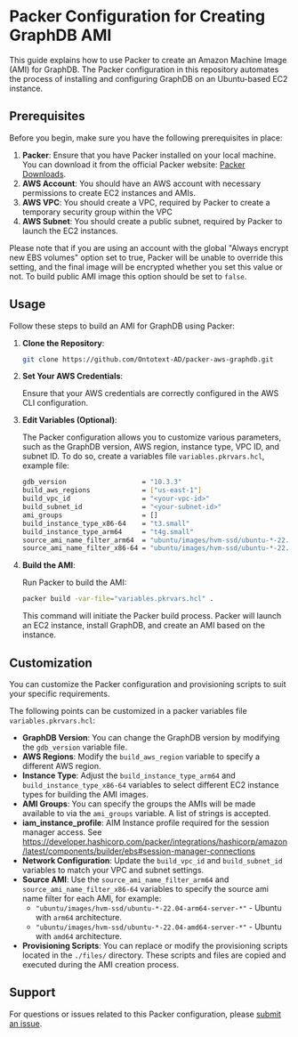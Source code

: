 # Packer Configuration for Creating GraphDB AMI

This guide explains how to use Packer to create an Amazon Machine Image (AMI) for GraphDB.
The Packer configuration in this repository automates the process of installing and configuring GraphDB on an Ubuntu-based EC2 instance.

## Prerequisites

Before you begin, make sure you have the following prerequisites in place:

1. **Packer**: Ensure that you have Packer installed on your local machine.
   You can download it from the official Packer website: [Packer Downloads](https://www.packer.io/downloads).
2. **AWS Account**: You should have an AWS account with necessary permissions to create EC2 instances and AMIs.
3. **AWS VPC**: You should create a VPC, required by Packer to create a temporary security group within the VPC
4. **AWS Subnet**: You should create a public subnet, required by Packer to launch the EC2 instances.

Please note that if you are using an account with the global "Always encrypt new EBS volumes" option set to true,
Packer will be unable to override this setting, and the final image will be encrypted whether you set this value or not.
To build public AMI image this option should be set to `false`.

## Usage

Follow these steps to build an AMI for GraphDB using Packer:

1. **Clone the Repository**:
   ```bash
   git clone https://github.com/Ontotext-AD/packer-aws-graphdb.git
   ```

2. **Set Your AWS Credentials**:

   Ensure that your AWS credentials are correctly configured in the AWS CLI configuration.

3. **Edit Variables (Optional)**:

   The Packer configuration allows you to customize various parameters, such as the GraphDB version, AWS region,
   instance type, VPC ID, and subnet ID. To do so, create a variables file `variables.pkrvars.hcl`, example file:
    ```bash
    gdb_version                   = "10.3.3"
    build_aws_regions             = ["us-east-1"]
    build_vpc_id                  = "<your-vpc-id>"
    build_subnet_id               = "<your-subnet-id>"
    ami_groups                    = []                                                    # Value "all" will make the AMI public
    build_instance_type_x86-64    = "t3.small"                                            # default
    build_instance_type_arm64     = "t4g.small"                                           # default
    source_ami_name_filter_arm64  = "ubuntu/images/hvm-ssd/ubuntu-*-22.04-arm64-server-*" # default
    source_ami_name_filter_x86-64 = "ubuntu/images/hvm-ssd/ubuntu-*-22.04-amd64-server-*" # default
   ```

4. **Build the AMI**:

   Run Packer to build the AMI:
   ```bash
   packer build -var-file="variables.pkrvars.hcl" .
   ```
   This command will initiate the Packer build process. Packer will launch an EC2 instance, install GraphDB,
   and create an AMI based on the instance.

## Customization

You can customize the Packer configuration and provisioning scripts to suit your specific requirements.

The following points can be customized in a packer variables file `variables.pkrvars.hcl`:
- **GraphDB Version**: You can change the GraphDB version by modifying the `gdb_version` variable file.
- **AWS Regions**: Modify the `build_aws_region` variable to specify a different AWS region.
- **Instance Type**: Adjust the `build_instance_type_arm64` and `build_instance_type_x86-64` variables to select
  different EC2 instance types for building the AMI images.
- **AMI Groups**: You can specify the groups the AMIs will be made available to via the `ami_groups` variable.
  A list of strings is accepted.
- **iam_instance_profile**: AIM Instance profile required for the session manager access.
  See https://developer.hashicorp.com/packer/integrations/hashicorp/amazon/latest/components/builder/ebs#session-manager-connections
- **Network Configuration**: Update the `build_vpc_id` and `build_subnet_id` variables to match your VPC and subnet settings.
- **Source AMI**: Use the `source_ami_name_filter_arm64` and `source_ami_name_filter_x86-64` variables to specify the
    source ami name filter for each AMI, for example:
    - `"ubuntu/images/hvm-ssd/ubuntu-*-22.04-arm64-server-*"` - Ubuntu with `arm64` architecture.
    - `"ubuntu/images/hvm-ssd/ubuntu-*-22.04-amd64-server-*"` - Ubuntu with `amd64` architecture.
- **Provisioning Scripts**: You can replace or modify the provisioning scripts located in the `./files/` directory.
  These scripts and files are copied and executed during the AMI creation process.

## Support

For questions or issues related to this Packer configuration, please [submit an issue](https://github.com/Ontotext-AD/packer-aws-graphdb/issues).

